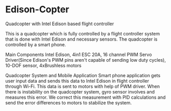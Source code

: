 # Edison-Copter
Quadcopter with Intel Edison based flight controller


This is a quadcopter which is fully controlled by a flight controller system that is done with Intel Edison and necessary sensors. The quadcopter is controlled by a smart phone.

Main Components
Intel Edison, 4in1 ESC 20A, 16 channel PWM Servo Driver(Since Edison's PWM pins aren't capable of sending low duty cycles), 10-DOF sensor, 4xBrushless motors

Quadcopter System and Mobile Application
Smart phone application gets user input data and sends this data to Intel Edison in flight controller through Wi-Fi. This data is sent to motors with help of PWM driver. When there is instability on the quadcopter system, gyro sensor involves and measures this error. We correct this measurement with PID calculations and send the error differences to motors to stabilize the system.
